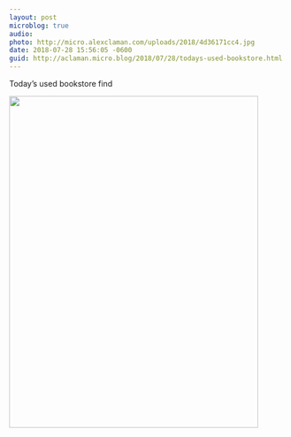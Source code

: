 ```yaml
---
layout: post
microblog: true
audio: 
photo: http://micro.alexclaman.com/uploads/2018/4d36171cc4.jpg
date: 2018-07-28 15:56:05 -0600
guid: http://aclaman.micro.blog/2018/07/28/todays-used-bookstore.html
---
```

Today’s used bookstore find

<img src="http://micro.alexclaman.com/uploads/2018/4d36171cc4.jpg" width="450" height="600" />
